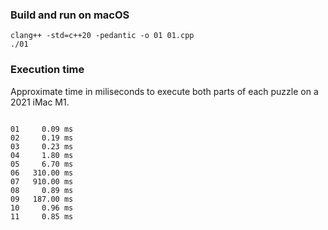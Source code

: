 ### Build and run on macOS

```
clang++ -std=c++20 -pedantic -o 01 01.cpp
./01
```

### Execution time

Approximate time in miliseconds to execute both parts of each puzzle on a 2021 iMac M1.

```text

01     0.09 ms
02     0.19 ms
03     0.23 ms
04     1.80 ms
05     6.70 ms
06   310.00 ms
07   910.00 ms
08     0.89 ms
09   187.00 ms
10     0.96 ms
11     0.85 ms
```
